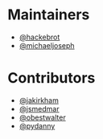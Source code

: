 # Maintainers

- [@hackebrot]
- [@michaeljoseph]

[@hackebrot]: https://github.com/hackebrot
[@michaeljoseph]: https://github.com/michaeljoseph

# Contributors

- [@jakirkham]
- [@jsmedmar]
- [@obestwalter]
- [@pydanny]

[@jakirkham]: https://github.com/jakirkham
[@jsmedmar]: https://github.com/jsmedmar
[@obestwalter]: https://github.com/obestwalter
[@pydanny]: https://github.com/pydanny
